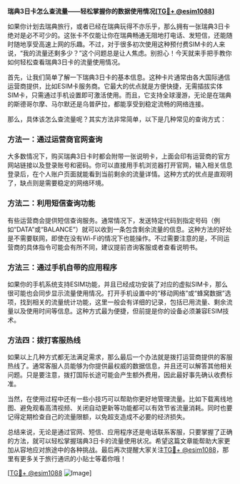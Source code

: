 **瑞典3日卡怎么查流量——轻松掌握你的数据使用情况[[TG💪+ @esim1088](https://t.me/s/esim1088)]**

如果你计划去瑞典旅行，或者已经在瑞典玩得不亦乐乎，那么拥有一张瑞典3日卡绝对是必不可少的。这张卡不仅能让你在瑞典畅通无阻地打电话、发短信，还能随时随地享受高速上网的乐趣。不过，对于很多初次使用这种预付费SIM卡的人来说，“我的流量还剩多少？”这个问题总是让人焦虑。别担心！今天就来手把手教你如何轻松查看瑞典3日卡的流量使用情况。

首先，让我们简单了解一下瑞典3日卡的基本信息。这种卡片通常由各大国际通信运营商提供，比如ESIM卡服务商。它最大的优点就是方便快捷，无需插拔实体SIM卡，只需通过手机设置即可激活使用。而且，它支持全球漫游，无论是在瑞典的斯德哥尔摩、马尔默还是乌普萨拉，都能享受到稳定流畅的网络连接。

那么，具体该怎么查流量呢？其实方法非常简单，以下是几种常见的查询方式：

### 方法一：通过运营商官网查询

大多数情况下，购买瑞典3日卡时都会附带一张说明卡，上面会印有运营商的官方网站链接以及登录账号和密码。你可以直接用手机浏览器打开官网，输入相关信息登录后，在个人账户页面就能看到当前剩余的流量详情。这种方式的优点是直观明了，缺点则是需要稳定的网络环境。

### 方法二：利用短信查询功能

有些运营商会提供短信查询服务。通常情况下，发送特定代码到指定号码（例如“DATA”或“BALANCE”）就可以收到一条包含剩余流量的信息。这种方法的好处是不需要联网，即使在没有Wi-Fi的情况下也能操作。不过需要注意的是，不同运营商的具体指令可能会有所不同，建议提前咨询客服或者查看说明书。

### 方法三：通过手机自带的应用程序

如果你的手机系统支持ESIM功能，并且已经成功安装了对应的虚拟SIM卡，那么很可能也会同步显示流量使用情况。打开手机设置中的“移动网络”或“蜂窝数据”选项，找到相关的流量统计功能，这里一般会有详细的记录，包括已用流量、剩余流量以及使用时间等信息。这种方式最为便捷，但前提是你的设备必须兼容ESIM技术。

### 方法四：拨打客服热线

如果以上几种方式都无法满足需求，那么最后一个办法就是拨打运营商提供的客服热线了。通常客服人员能够为你提供最权威的数据信息，并且还可以解答其他相关问题。只是要注意，拨打国际长途可能会产生额外费用，因此最好事先确认收费标准。

当然，在使用过程中还有一些小技巧可以帮助你更好地管理流量。比如下载离线地图、避免观看高清视频、关闭自动更新等功能都可以有效节省流量消耗。同时也要记得定期检查自己的流量限额，以免超支造成不必要的经济损失。

总结来说，无论是通过官网、短信、应用程序还是电话联系客服，只要掌握了正确的方法，就可以轻松掌握瑞典3日卡的流量使用状况。希望这篇文章能帮助大家更加从容地应对旅途中的各种挑战。最后再次提醒大家关注[TG💪+ @esim1088](https://t.me/s/esim1088)，那里有更多关于旅行通讯的小贴士等着你哦！

[[TG💪+ @esim1088](https://t.me/s/esim1088) ![Image](https://i.postimg.cc/4NQfJmqS/Snipaste-2025-05-13-00-14-12.png)]